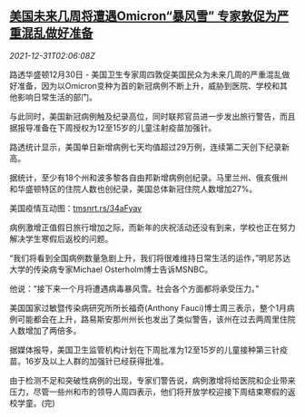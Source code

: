 <!--1640917862000-->
[美国未来几周将遭遇Omicron“暴风雪” 专家敦促为严重混乱做好准备](https://cn.reuters.com/article/us-omicron-storm-1231-idCNKBS2JA03I)
------

<div><i>2021-12-31T02:06:08Z</i></div><p>路透华盛顿12月30日 - 美国卫生专家周四敦促美国民众为未来几周的严重混乱做好准备，因为以Omicron变种为首的新冠病例不断上升，威胁到医院、学校和其他影响日常生活的部门。</p><p>与此同时，美国新冠病例触及纪录高位，同时联邦官员进一步发出旅行警告，而且据报导准备在下周授权为12至15岁的儿童注射疫苗加强针。</p><p>路透统计显示，美国单日新增病例七天均值超过29万例，连续第二天创下纪录新高。</p><p>据统计，至少有18个州和波多黎各自由邦新增病例创纪录。马里兰州、俄亥俄州和华盛顿特区的住院人数也创纪录，美国总体新冠住院人数增加27%。</p><p>美国疫情互动图：<a href="https://tmsnrt.rs/34aFyav">tmsnrt.rs/34aFyav</a></p><p>病例激增正值假日旅行增加之际，而新年的庆祝活动还没有到来，学校也正在努力解决学生寒假后返校的问题。</p><p>“我们将看到全国病例数量急剧上升，我们将很难维持日常生活的运作，”明尼苏达大学的传染病专家Michael Osterholm博士告诉MSNBC。</p><p>他说：“接下来一个月将遭遇病毒暴风雪。社会各个方面都将承受压力。”</p><p>美国国家过敏暨传染病研究所所长福奇(Anthony Fauci)博士周三表示，整个1月病例可能都会在上升，路易斯安那州州长也发出了类似警告，该州在过去两周里住院人数增加了两倍多。</p><p>据媒体报导，美国卫生监管机构计划在下周批准为12至15岁的儿童接种第三针疫苗。16岁及以上人群的加强针已经获得批准。</p><p>由于检测不足和突破性病例的出现，专家们警告说，病例激增将给医院和企业带来压力，尽管一些州和市的领导人周四表示，他们将开放学校迎接下周结束寒假的返校学童。(完)</p>
